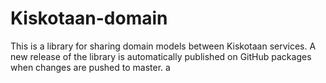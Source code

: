 # Kiskotaan-domain

This is a library for sharing domain models between Kiskotaan services. A new release of the library is automatically published on GitHub packages when changes are pushed to master.
a